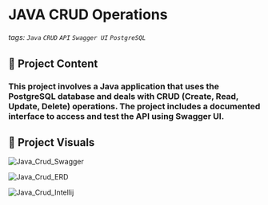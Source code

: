 # JAVA CRUD Operations

###### tags: `Java` `CRUD` `API` `Swagger UI` `PostgreSQL`


## :memo: Project Content

### This project involves a Java application that uses the PostgreSQL database and deals with CRUD (Create, Read, Update, Delete) operations. The project includes a documented interface to access and test the API using Swagger UI.


## :scroll: Project Visuals 

![Java_Crud_Swagger](https://hackmd.io/_uploads/SJx6bTlzuT.png)

![Java_Crud_ERD](https://hackmd.io/_uploads/HJ8Maxfua.png)

![Java_Crud_Intellij](https://hackmd.io/_uploads/r1tzaez_p.png)
